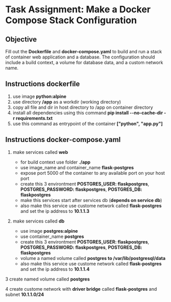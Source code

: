 # Task Assignment: Make a Docker Compose Stack Configuration

## Objective

Fill out the **Dockerfile** and **docker-compose.yaml** to build and run a stack of container web application and a database. The configuration should include a build context, a volume for database data, and a custom network name.

## Instructions dockerfile

1. use image **python:alpine**
2. use directory **/app** as a workdir (working directory)
3. copy all file and dir in host directory to /app on container directory
4. install all dependencies using this command **pip install --no-cache-dir -r requirements.txt**
5. use this command as entrypoint of the container **["python", "app.py"]**

## Instructions docker-compose.yaml

1. make services called **web**

    - for build context use folder **./app**
    - use image_name and container_name **flask-postgres**
    - expose port 5000 of the container to any available port on your host port
    - create this 3 environtment **POSTGRES_USER: flaskpostgres**, **POSTGRES_PASSWORD: flaskpostgres**, **POSTGRES_DB: flaskpostgres**
    - make this services start after services db (**depends on service db**)
    - also make this service use custome network called **flask-postgres** and set the ip address to **10.1.1.3**

2. make services called **db**

    - use image **postgres:alpine**
    - use container_name **postgres**
    - create this 3 environtment **POSTGRES_USER: flaskpostgres**, **POSTGRES_PASSWORD: flaskpostgres**, **POSTGRES_DB: flaskpostgres**
    - volume a named volume called **postgres to /var/lib/postgresql/data**
    - also make this service use custome network called **flask-postgres** and set the ip address to **10.1.1.4**

3 create named volume called **postgres**

4 create custome network with **driver bridge** called **flask-postgres** and subnet **10.1.1.0/24**
